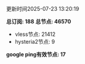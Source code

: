 更新时间2025-07-23 13:20:19

**总订阅: 188**
**总节点: 46570**
- vless节点: 21412
- hysteria2节点: 9

**google ping有效节点: 17**
